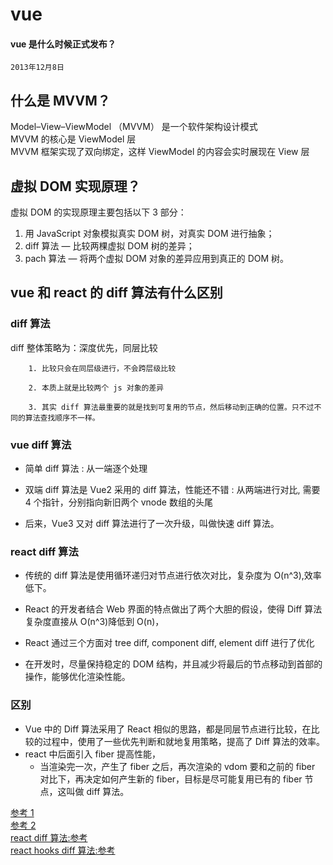 # vue

#### vue 是什么时候正式发布？

`2013年12月8日`

## 什么是 MVVM？

Model–View–ViewModel （MVVM） 是一个软件架构设计模式  
MVVM 的核心是 ViewModel 层  
MVVM 框架实现了双向绑定，这样 ViewModel 的内容会实时展现在 View 层

## 虚拟 DOM 实现原理？

虚拟 DOM 的实现原理主要包括以下 3 部分：

1. 用 JavaScript 对象模拟真实 DOM 树，对真实 DOM 进行抽象；
2. diff 算法 — 比较两棵虚拟 DOM 树的差异；
3. pach 算法 — 将两个虚拟 DOM 对象的差异应用到真正的 DOM 树。

## vue 和 react 的 diff 算法有什么区别

### diff 算法

diff 整体策略为：深度优先，同层比较

        1. 比较只会在同层级进行，不会跨层级比较

        2. 本质上就是比较两个 js 对象的差异

        3. 其实 diff 算法最重要的就是找到可复用的节点，然后移动到正确的位置。只不过不同的算法查找顺序不一样。

### vue diff 算法

- 简单 diff 算法 : 从一端逐个处理

- 双端 diff 算法是 Vue2 采用的 diff 算法，性能还不错 : 从两端进行对比, 需要 4 个指针，分别指向新旧两个 vnode 数组的头尾

- 后来，Vue3 又对 diff 算法进行了一次升级，叫做快速 diff 算法。

### react diff 算法

- 传统的 diff 算法是使用循环递归对节点进行依次对比，复杂度为 O(n^3),效率低下。

- React 的开发者结合 Web 界面的特点做出了两个大胆的假设，使得 Diff 算法复杂度直接从 O(n^3)降低到 O(n)，

- React 通过三个方面对 tree diff, component diff, element diff 进行了优化

- 在开发时，尽量保持稳定的 DOM 结构，并且减少将最后的节点移动到首部的操作，能够优化渲染性能。

### 区别

- Vue 中的 Diff 算法采用了 React 相似的思路，都是同层节点进行比较，在比较的过程中，使用了一些优先判断和就地复用策略，提高了 Diff 算法的效率。
- react 中后面引入 fiber 提高性能，
  - 当渲染完一次，产生了 fiber 之后，再次渲染的 vdom 要和之前的 fiber 对比下，再决定如何产生新的 fiber，目标是尽可能复用已有的 fiber 节点，这叫做 diff 算法。

[参考 1](https://zhuanlan.zhihu.com/p/534903909)  
[参考 2](https://www.jianshu.com/p/a23546dc9897)  
[react diff 算法:参考](https://juejin.cn/post/6844903944796258317)  
[react hooks diff 算法:参考](https://zhuanlan.zhihu.com/p/553744711)
